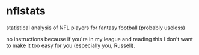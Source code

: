# nflstats
statistical analysis of NFL players for fantasy football (probably useless)

no instructions because if you're in my league and reading this I don't want to make it too easy for you (especially you, Russell).
